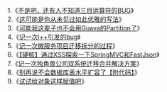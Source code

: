 1.《[不是吧，还有人不知道三目运算符的BUG](https://juejin.im/post/6872738517798584328)》<br />
2.《[这可能是你从未见过如此优雅的写法](https://juejin.im/post/6875124307605864461)》<br />
3.《[可能我这辈子也不会用Guava的Partition了](https://juejin.im/post/6881281564060155912)》<br />
4.《[记一次i++引发的bug](https://juejin.im/post/6885187698420613127/)》<br />
5.《[记一次微服务项目迁移拆分的过程](https://juejin.im/post/6893685346228240398)》<br />
6.《[【硬核】通过XSS探索一下SpringMVC和FastJson](https://juejin.cn/post/6926911342242693134)》<br />
7.《[记一次独角兽公司双系统迁移合并解决方案](https://juejin.cn/post/6931718215177338893)》<br />
8.《[别再说不会数据库表水平扩容了【附代码】](https://juejin.cn/post/6934334884701962253)》<br />
9.《[试试给对象这样赋值吧](https://juejin.cn/post/6938063584962281485)》